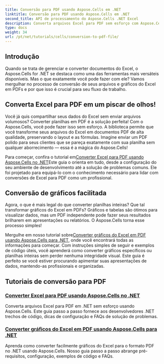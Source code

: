 ```yaml
---
title: Conversão para PDF usando Aspose.Cells em .NET
linktitle: Conversão para PDF usando Aspose.Cells em .NET
second_title: API de processamento do Aspose.Cells .NET Excel
description: Converta arquivos Excel para PDF sem esforço com Aspose.Cells para .NET. Descubra guias passo a passo, trechos de código e dicas em nossos tutoriais abrangentes.
type: docs
weight: 34
url: /pt/net/tutorials/cells/conversion-to-pdf-file/
--- 
```

## Introdução

Quando se trata de gerenciar e converter documentos do Excel, o Aspose.Cells for .NET se destaca como uma das ferramentas mais versáteis disponíveis. Mas o que exatamente você pode fazer com ele? Vamos mergulhar no processo de conversão de seus arquivos e gráficos do Excel em PDFs e por que isso é crucial para seu fluxo de trabalho.

## Converta Excel para PDF em um piscar de olhos!

Você já quis compartilhar seus dados do Excel sem enviar arquivos volumosos? Converter planilhas em PDF é a solução perfeita! Com o Aspose.Cells, você pode fazer isso sem esforço. A biblioteca permite que você transforme seus arquivos do Excel em documentos PDF de alta qualidade, preservando o layout e as fórmulas. Imagine enviar um PDF polido para seus clientes que se pareça exatamente com sua planilha sem qualquer aborrecimento — essa é a mágica do Aspose.Cells!

 Para começar, confira o tutorial em[Converter Excel para PDF usando Aspose.Cells no .NET](./convert-excel-to-pdf/)Este guia o orienta em tudo, desde a configuração do seu ambiente de desenvolvimento até a solução de problemas comuns. Ele foi projetado para equipá-lo com o conhecimento necessário para lidar com conversões de Excel para PDF como um profissional.

## Conversão de gráficos facilitada

Agora, o que é mais legal do que converter planilhas inteiras? Que tal transformar gráficos do Excel em PDFs? Gráficos e tabelas são ótimos para visualizar dados, mas um PDF independente pode fazer seus resultados brilharem em apresentações ou relatórios. O Aspose.Cells torna esse processo simples! 

 Mergulhe em nosso tutorial sobre[Converter gráficos do Excel em PDF usando Aspose.Cells para .NET](./convert-excel-charts-to-pdf/), onde você encontrará todas as informações para começar. Com instruções simples de seguir e exemplos de código úteis, você aprenderá como converter gráficos específicos ou planilhas inteiras sem perder nenhuma integridade visual. Este guia é perfeito se você estiver procurando apimentar suas apresentações de dados, mantendo-as profissionais e organizadas.

## Tutoriais de conversão para PDF
### [Converter Excel para PDF usando Aspose.Cells no .NET](./convert-excel-to-pdf/)
Converta arquivos Excel para PDF em .NET sem esforço usando Aspose.Cells. Este guia passo a passo fornece aos desenvolvedores .NET trechos de código, dicas de configuração e FAQs de solução de problemas.
### [Converter gráficos do Excel em PDF usando Aspose.Cells para .NET](./convert-excel-charts-to-pdf/)
Aprenda como converter facilmente gráficos do Excel para o formato PDF no .NET usando Aspose.Cells. Nosso guia passo a passo abrange pré-requisitos, configuração, exemplos de código e FAQs.